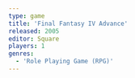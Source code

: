 ```yaml
---
type: game
title: 'Final Fantasy IV Advance'
released: 2005
editor: Square
players: 1
genres:
  - 'Role Playing Game (RPG)'
---
```

